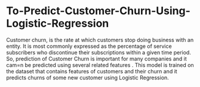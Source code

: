 # To-Predict-Customer-Churn-Using-Logistic-Regression
Customer churn, is the rate at which customers stop doing business with an entity. It is most commonly expressed as the percentage of service subscribers who discontinue their subscriptions within a given time period. So, prediction of Customer Churn is important for many companies and it cam=n be predicted using several related features . This model is trained on the dataset that contains features of customers and their churn and it predicts churns of some new customer using Logistic Regression.
